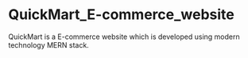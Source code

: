 # QuickMart_E-commerce_website
QuickMart is a E-commerce website which is developed using modern technology MERN stack.
